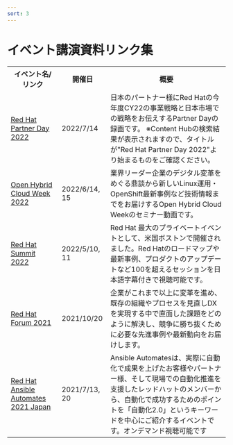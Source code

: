 ```yaml
---
sort: 3
---
```


# イベント講演資料リンク集

<table>
  <tr><!-- 行1（見出し）-->
    <th>イベント名/リンク</th> <th>開催日</th> <th>概要</th>
  </tr>

  <tr>
    <td><!--  イベント名/リンク  -->
      <a href="https://redhat-partner.highspot.com/search?q=red+hat+Partner+Day+2022">Red Hat Partner Day 2022</a>
    </td>
    <td><!--  開催日 -->
      2022/7/14
    </td>
    <td><!--  概要 -->
      日本のパートナー様にRed Hatの今年度CY22の事業戦略と日本市場での戦略をお伝えするPartner Dayの録画です。
      ※Content Hubの検索結果が表示されますので、タイトルが"Red Hat Partner Day 2022"より始まるものをご確認ください。
    </td>
  </tr>

  <tr>
    <td><!--  イベント名/リンク  -->
      <a href="https://tracks.redhat.com/l/ohcweek2022">Open Hybrid Cloud Week 2022</a>
    </td>
    <td><!--  開催日 -->
      2022/6/14, 15
    </td>
    <td><!--  概要 -->
      業界リーダー企業のデジタル変革をめぐる鼎談から新しいLinux運用・OpenShift最新事例など技術情報までをお届けするOpen Hybrid Cloud Weekのセミナー動画です。
    </td>
  </tr>

  <tr>
    <td><!--  イベント名/リンク  -->
      <a href="https://redhat-forum.jp/summit/">Red Hat Summit 2022</a>
    </td>
    <td><!--  開催日 -->
      2022/5/10, 11
    </td>
    <td><!--  概要 -->
      Red Hat 最大のプライベートイベントとして、米国ボストンで開催されました。Red Hatのロードマップや最新事例、プロダクトのアップデートなど100を超えるセッションを日本語字幕付きで視聴可能です。
    </td>
  </tr>

  <tr>
    <td><!--  イベント名/リンク  -->
      <a href="https://www.redhat.com/ja/red-hat-forum-apac-2021">Red Hat Forum 2021</a>
    </td>
    <td><!--  開催日 -->
      2021/10/20
    </td>
    <td><!--  概要 -->
      企業がこれまで以上に変革を進め、既存の組織やプロセスを見直しDXを実現する中で直面した課題をどのように解決し、競争に勝ち抜くために必要な先進事例や最新動向をお届けします。
    </td>
  </tr>

  <tr>
    <td><!--  イベント名/リンク  -->
      <a href="https://tracks.redhat.com/l/ansible-automates-2021-japan?sc_cid=7013a000002wENWAA2">Red Hat Ansible Automates 2021 Japan</a>
    </td>
    <td><!--  開催日 -->
      2021/7/13, 20
    </td>
    <td><!--  概要 -->
    Ansible Automatesは、実際に自動化で成果を上げたお客様やパートナー様、そして現場での自動化推進を支援したレッドハットのメンバーから、自動化で成功するためのポイントを「自動化2.0」というキーワードを中心にご紹介するイベントです。オンデマンド視聴可能です
    </td>
  </tr>

</table>
